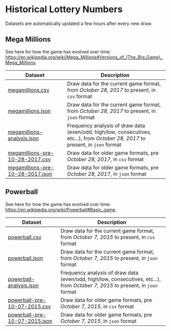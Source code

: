 # Historical Lottery Numbers
Datasets are automatically updated a few hours after every new draw.

## Mega Millions
See here for how the game has evolved over time: https://en.wikipedia.org/wiki/Mega_Millions#Versions_of_(The_Big_Game)_Mega_Millions.

| Dataset  | Description |
| -------- | ----------- |
| [megamillions.csv](megamillions.csv) | Draw data for the current game format, from *October 28, 2017* to present, in `csv` format |
| [megamillions.json](megamillions.json) | Draw data for the current game format, from *October 28, 2017* to present, in `json` format |
| [megamillions-analysis.json](megamillions-analysis.json) | Frequency analysis of draw data (even/odd, high/low, consecutives, etc...), from *October 28, 2017* to present, in `json` format |
| [megamillions-pre-10-28-2017.csv](megamillions-pre-10-28-2017.csv) | Draw data for older game formats, pre *October 28, 2017*, in `csv` format |
| [megamillions-pre-10-28-2017.json](megamillions-pre-10-28-2017.json) | Draw data for older game formats, pre *October 28, 2017*, in `json` format |


## Powerball
See here for how the game has evolved over time: https://en.wikipedia.org/wiki/Powerball#Basic_game.

| Dataset  | Description |
| -------- | ----------- |
| [powerball.csv](powerball.csv) | Draw data for the current game format, from *October 7, 2015* to present, in `csv` format |
| [powerball.json](powerball.json) | Draw data for the current game format, from *October 7, 2015* to present, in `json` format |
| [powerball-analysis.json](powerball-analysis.json) | Frequency analysis of draw data (even/odd, high/low, consecutives, etc...), from *October 7, 2015* to present, in `json` format |
| [powerball-pre-10-07-2015.csv](powerball-pre-10-07-2015.csv) | Draw data for older game formats, pre *October 7, 2015*, in `csv` format |
| [powerball-pre-10-07-2015.json](powerball-pre-10-07-2015.json) | Draw data for older game formats, pre *October 7, 2015*, in `json` format |

